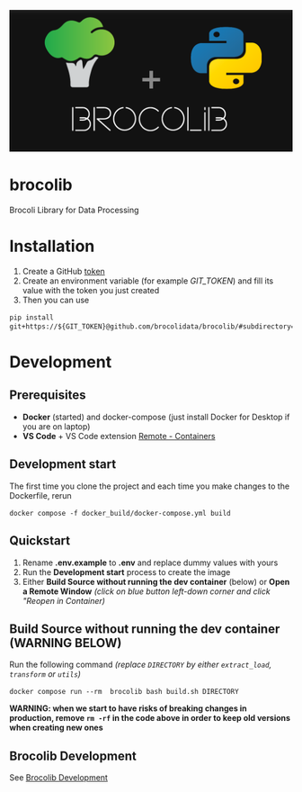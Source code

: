 ![Brocolib Logo](brocolib_github_banner.png)
# **brocolib**
Brocoli Library for Data Processing

# Installation
1. Create a GitHub [token](https://docs.github.com/en/authentication/keeping-your-account-and-data-secure/creating-a-personal-access-token)
2. Create an environment variable (for example *GIT_TOKEN*)  and fill its value with the token you just created
3. Then you can use
```
pip install git+https://${GIT_TOKEN}@github.com/brocolidata/brocolib/#subdirectory=src
```

# Development
## Prerequisites
- **Docker** (started) and docker-compose (just install Docker for Desktop if you are on laptop) 
- **VS Code** + VS Code extension [Remote - Containers](https://marketplace.visualstudio.com/items?itemName=ms-vscode-remote.remote-containers) 

## Development start
The first time you clone the project and each time you make changes to the Dockerfile, rerun
```
docker compose -f docker_build/docker-compose.yml build
```

## Quickstart
1. Rename **.env.example** to **.env** and replace dummy values with yours
2. Run the **Development start** process to create the image
3. Either **Build Source without running the dev container** (below) or **Open a Remote Window**  *(click on blue button left-down corner and click "Reopen in Container)*

## Build Source without running the dev container (WARNING BELOW)
Run the following command *(replace `DIRECTORY` by either `extract_load`, `transform` or `utils`)*
```
docker compose run --rm  brocolib bash build.sh DIRECTORY
```
**WARNING: when we start to have risks of breaking changes in production, remove `rm -rf` in the code above in order to keep old versions when creating new ones**

## Brocolib Development
See [Brocolib Development](/src/README.md)